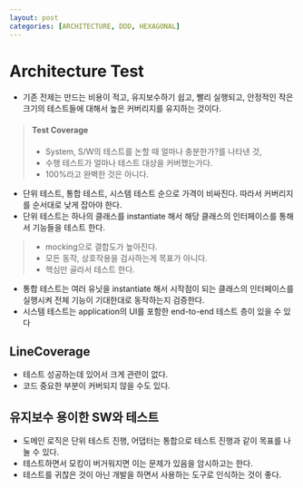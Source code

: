 ```yaml
---
layout: post
categories: [ARCHITECTURE, DDD, HEXAGONAL]
---
```








# Architecture Test



- 기존 전제는 만드는 비용이 적고, 유지보수하기 쉽고, 빨리 실행되고, 안정적인 작은 크기의 테스트들에 대해서 높은 커버리지를 유지하는 것이다.
> #### Test Coverage
> - System, S/W의 테스트를 논할 때 얼마나 충분한가?를 나타낸 것, 
> - 수행 테스트가 얼마나 테스트 대상을 커버했는가다.
> - 100%라고 완벽한 것은 아니다.
>
- 단위 테스트, 통합 테스트, 시스템 테스트 순으로 가격이 비싸진다. 따라서 커버리지를 순서대로 낮게 잡아야 한다.
- 단위 테스트는 하나의 클래스를 instantiate 해서 해당 클래스의 인터페이스를 통해서 기능들을 테스트 한다.
> - mocking으로 결합도가 높아진다.
> - 모든 동작, 상호작용을 검사하는게 목표가 아니다.
> - 핵심만 골라서 테스트 한다.
- 통합 테스트는 여러 유닛을 instantiate 해서 시작점이 되는 클래스의 인터페이스를 실행시켜 전체 기능이 기대한대로 동작하는지 검증한다.
- 시스템 테스트는 application의  UI를 포함한 end-to-end 테스트 층이 있을 수 있다


## LineCoverage
- 테스트 성공하는데 있어서 크게 관련이 없다.
- 코드 중요한 부분이 커버되지 않을 수도 있다. 

## 유지보수 용이한 SW와 테스트
- 도메인 로직은 단위 테스트 진행,  어댑터는 통합으로 테스트 진행과 같이 목표를 나눌 수 있다.
- 테스트하면서 모킹이 버거워지면 이는 문제가 있음을 암시하고는 한다.
- 테스트를 귀찮은 것이 아닌 개발을 하면서 사용하는 도구로 인식하는 것이 좋다.


